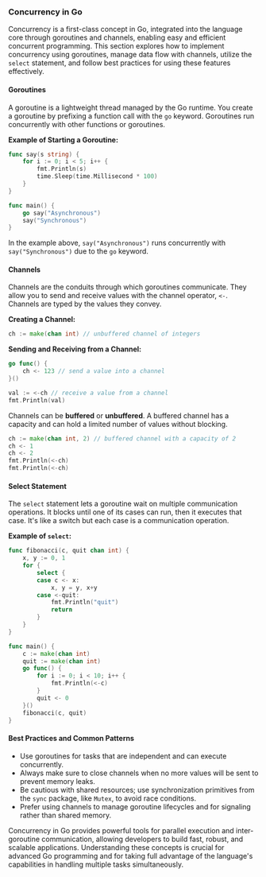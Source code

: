 ### Concurrency in Go

Concurrency is a first-class concept in Go, integrated into the language core through goroutines and channels, enabling easy and efficient concurrent programming. This section explores how to implement concurrency using goroutines, manage data flow with channels, utilize the `select` statement, and follow best practices for using these features effectively.

#### Goroutines

A goroutine is a lightweight thread managed by the Go runtime. You create a goroutine by prefixing a function call with the `go` keyword. Goroutines run concurrently with other functions or goroutines.

**Example of Starting a Goroutine:**

```go
func say(s string) {
    for i := 0; i < 5; i++ {
        fmt.Println(s)
        time.Sleep(time.Millisecond * 100)
    }
}

func main() {
    go say("Asynchronous")
    say("Synchronous")
}
```

In the example above, `say("Asynchronous")` runs concurrently with `say("Synchronous")` due to the `go` keyword.

#### Channels

Channels are the conduits through which goroutines communicate. They allow you to send and receive values with the channel operator, `<-`. Channels are typed by the values they convey.

**Creating a Channel:**

```go
ch := make(chan int) // unbuffered channel of integers
```

**Sending and Receiving from a Channel:**

```go
go func() {
    ch <- 123 // send a value into a channel
}()

val := <-ch // receive a value from a channel
fmt.Println(val)
```

Channels can be **buffered** or **unbuffered**. A buffered channel has a capacity and can hold a limited number of values without blocking.

```go
ch := make(chan int, 2) // buffered channel with a capacity of 2
ch <- 1
ch <- 2
fmt.Println(<-ch)
fmt.Println(<-ch)
```

#### Select Statement

The `select` statement lets a goroutine wait on multiple communication operations. It blocks until one of its cases can run, then it executes that case. It's like a switch but each case is a communication operation.

**Example of `select`:**

```go
func fibonacci(c, quit chan int) {
    x, y := 0, 1
    for {
        select {
        case c <- x:
            x, y = y, x+y
        case <-quit:
            fmt.Println("quit")
            return
        }
    }
}

func main() {
    c := make(chan int)
    quit := make(chan int)
    go func() {
        for i := 0; i < 10; i++ {
            fmt.Println(<-c)
        }
        quit <- 0
    }()
    fibonacci(c, quit)
}
```

#### Best Practices and Common Patterns

- Use goroutines for tasks that are independent and can execute concurrently.
- Always make sure to close channels when no more values will be sent to prevent memory leaks.
- Be cautious with shared resources; use synchronization primitives from the `sync` package, like `Mutex`, to avoid race conditions.
- Prefer using channels to manage goroutine lifecycles and for signaling rather than shared memory.

Concurrency in Go provides powerful tools for parallel execution and inter-goroutine communication, allowing developers to build fast, robust, and scalable applications. Understanding these concepts is crucial for advanced Go programming and for taking full advantage of the language's capabilities in handling multiple tasks simultaneously.
